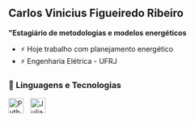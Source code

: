 ## Carlos Vinicius Figueiredo Ribeiro
**"Estagiário de metodologias e modelos energéticos**

- ⚡ Hoje trabalho com planejamento energético
- ⚡ Engenharia Elétrica - UFRJ

### 🤖 Linguagens e Tecnologias

<img 
    align="left" 
    alt="Python" 
    title="Python"
    width="30px" 
    style="padding-right: 10px;" 
    src="https://cdn.jsdelivr.net/gh/devicons/devicon@latest/icons/python/python-original.svg" 
/>

<img 
    align="left" 
    alt="Julia" 
    title="Python"
    width="30px" 
    style="padding-right: 10px;" 
    src="https://cdn.jsdelivr.net/gh/devicons/devicon@latest/icons/julia/julia-original.svg"
/>

<br/>
<br/>
